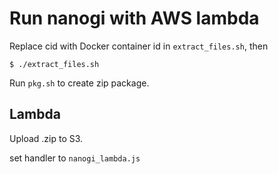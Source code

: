# Run nanogi with AWS lambda

Replace cid with Docker container id in `extract_files.sh`, then

    $ ./extract_files.sh

Run `pkg.sh` to create zip package.


## Lambda

Upload .zip to S3.

set handler to `nanogi_lambda.js`

